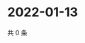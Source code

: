 # 2022-01-13

共 0 条

<!-- BEGIN WEIBO -->
<!-- 最后更新时间 Thu Jan 13 2022 18:16:22 GMT+0800 (China Standard Time) -->

<!-- END WEIBO -->
